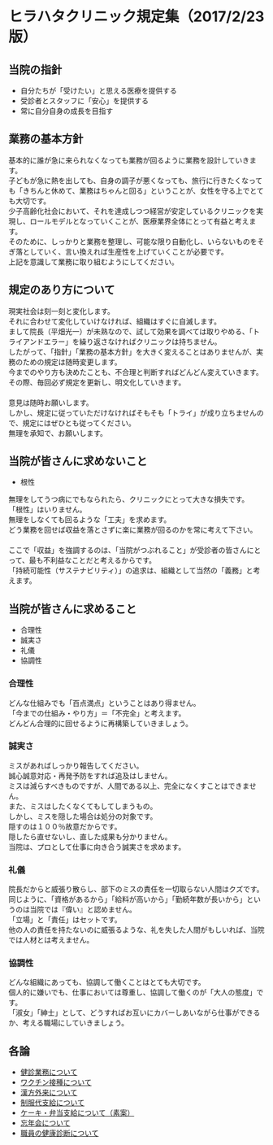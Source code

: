 ﻿# ヒラハタクリニック規定集（2017/2/23版）

## 当院の指針

* 自分たちが「受けたい」と思える医療を提供する
* 受診者とスタッフに「安心」を提供する
* 常に自分自身の成長を目指す

## 業務の基本方針

基本的に誰が急に来られなくなっても業務が回るように業務を設計していきます。  
子どもが急に熱を出しても、自身の調子が悪くなっても、旅行に行きたくなっても「きちんと休めて、業務はちゃんと回る」ということが、女性を守る上でとても大切です。  
少子高齢化社会において、それを達成しつつ経営が安定しているクリニックを実現し、ロールモデルとなっていくことが、医療業界全体にとって有益と考えます。  
そのために、しっかりと業務を整理し、可能な限り自動化し、いらないものをそぎ落としていく、言い換えれば生産性を上げていくことが必要です。  
上記を意識して業務に取り組むようにしてください。  

## 規定のあり方について

現実社会は刻一刻と変化します。  
それに合わせて変化していけなければ、組織はすぐに自滅します。  
まして院長（平畑光一）が未熟なので、試して効果を調べては取りやめる、「トライアンドエラー」を繰り返さなければクリニックは持ちません。  
したがって、「指針」「業務の基本方針」を大きく変えることはありませんが、実務のための規定は随時変更します。  
今までのやり方も決めたことも、不合理と判断すればどんどん変えていきます。  
その際、毎回必ず規定を更新し、明文化していきます。  
　  
意見は随時お願いします。  
しかし、規定に従っていただけなければそもそも「トライ」が成り立ちませんので、規定にはぜひとも従ってください。  
無理を承知で、お願いします。  

## 当院が皆さんに求めないこと

* 根性

無理をしてうつ病にでもなられたら、クリニックにとって大きな損失です。  
「根性」はいりません。  
無理をしなくても回るような「工夫」を求めます。  
どう業務を回せば収益を落とさずに楽に業務が回るのかを常に考えて下さい。  
　  
ここで「収益」を強調するのは、「当院がつぶれること」が受診者の皆さんにとって、最も不利益なことだと考えるからです。  
「持続可能性（サステナビリティ）」の追求は、組織として当然の「義務」と考えます。  

## 当院が皆さんに求めること

* 合理性
* 誠実さ
* 礼儀
* 協調性

### 合理性

どんな仕組みでも「百点満点」ということはあり得ません。  
「今までの仕組み・やり方」＝「不完全」と考えます。  
どんどん合理的に回せるように再構築していきましょう。  

### 誠実さ

ミスがあればしっかり報告してください。  
誠心誠意対応・再発予防をすれば追及はしません。  
ミスは減らすべきものですが、人間である以上、完全になくすことはできません。  
また、ミスはしたくなくてもしてしまうもの。  
しかし、ミスを隠した場合は処分の対象です。  
隠すのは１００％故意だからです。  
隠したら直せないし、直した成果も分かりません。  
当院は、プロとして仕事に向き合う誠実さを求めます。  

### 礼儀

院長だからと威張り散らし、部下のミスの責任を一切取らない人間はクズです。  
同じように、「資格があるから」「給料が高いから」「勤続年数が長いから」というのは当院では『偉い』と認めません。  
「立場」と「責任」はセットです。  
他の人の責任を持たないのに威張るような、礼を失した人間がもしいれば、当院では人材とは考えません。  

### 協調性

どんな組織にあっても、協調して働くことはとても大切です。  
個人的に嫌いでも、仕事においては尊重し、協調して働くのが「大人の態度」です。  
「淑女」「紳士」として、どうすればお互いにカバーしあいながら仕事ができるか、考える職場にしていきましょう。  

## 各論

* [健診業務について](./health_check.md)
* [ワクチン接種について](vaccine.md)
* [漢方外来について](./kampo.md)
* [制服代支給について](./uniform.md)
* [ケーキ・弁当支給について（素案）](./cake.md)
* [忘年会について](./bounenkai.md)
* [職員の健康診断について](staff_health_check.md)

